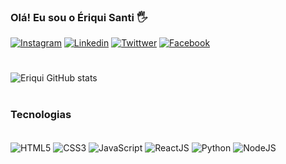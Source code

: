 ### Olá! Eu sou o Ériqui Santi 🖐

[![Instagram](https://img.shields.io/badge/Instagram-E4405F?style=for-the-badge&logo=instagram&logoColor=white)](https://www.instagram.com/eriquisanti/)
[![Linkedin](https://img.shields.io/badge/LinkedIn-0077B5?style=for-the-badge&logo=linkedin&logoColor=white)](https://www.linkedin.com/in/%C3%A9riqui-santi-ab8522213/)
[![Twittwer](https://img.shields.io/badge/Twitter-1DA1F2?style=for-the-badge&logo=twitter&logoColor=white)](https://twitter.com/eriquisanti_)
[![Facebook](https://img.shields.io/badge/Facebook-1877F2?style=for-the-badge&logo=facebook&logoColor=white)](https://www.facebook.com/eriquisanti)

#

![Eriqui GitHub stats](https://github-readme-stats.vercel.app/api?username=eriquisanti&show_icons=true&theme=dracula)

#

### Tecnologias
<div style="display: inline_block"><br/>
    <img align="center" alt="HTML5" src="https://img.shields.io/badge/HTML5-E34F26?style=for-the-badge&logo=html5&logoColor=white" />
    <img align="center" alt="CSS3" src="https://img.shields.io/badge/CSS3-1572B6?style=for-the-badge&logo=css3&logoColor=white" />
    <img align="center" alt="JavaScript" src="https://img.shields.io/badge/JavaScript-F7DF1E?style=for-the-badge&logo=javascript&logoColor=black" />
    <img align="center" alt="ReactJS" src="https://img.shields.io/badge/React-20232A?style=for-the-badge&logo=react&logoColor=61DAFB" />
    <img align="center" alt="Python" src="https://img.shields.io/badge/Python-3776AB?style=for-the-badge&logo=python&logoColor=white" />
    <img align="center" alt="NodeJS" src="https://img.shields.io/badge/Node.js-43853D?style=for-the-badge&logo=node.js&logoColor=white" />
</div>
